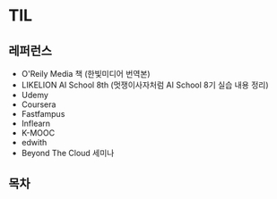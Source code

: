 # TIL
## 레퍼런스
* O'Reily Media 책 (한빛미디어 번역본)
* LIKELION AI School 8th (멋쟁이사자처럼 AI School 8기 실습 내용 정리)
* Udemy  
* Coursera
* Fastfampus
* Inflearn
* K-MOOC
* edwith
* Beyond The Cloud 세미나 

## 목차
